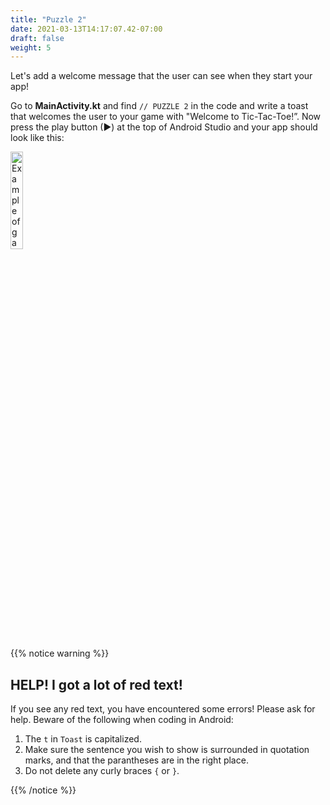 ```yaml
---
title: "Puzzle 2"
date: 2021-03-13T14:17:07.42-07:00
draft: false
weight: 5
---
```

Let's add a welcome message that the user can see when they start your app!

Go to **MainActivity.kt** and find `// PUZZLE 2` in the code and write a toast that welcomes the user to your game with "Welcome to Tic-Tac-Toe!”. Now press the play button (►) at the top of Android Studio and your app should look like this:

<img src="../resources/_gen/images/toast_success.png" height="20%" width="20%" title="Successful Toast" alt="Example of game with successful welcome to Tic Tac Toe text displayed using toast"/>

{{% notice warning %}}
## HELP! I got a lot of red text!

If you see any red text, you have encountered some errors! Please ask for help. Beware of the following when coding in Android:

1. The `t` in `Toast` is capitalized.
2. Make sure the sentence you wish to show is surrounded in quotation marks, and that the parantheses are in the right place.
3. Do not delete any curly braces `{` or `}`.

{{% /notice %}}